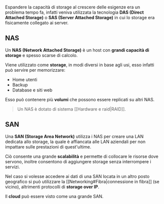 Espandere la capacità di storage al crescere delle esigenze era un problema tempo fa, infatti veniva utilizzata la tecnologia **DAS (Direct Attached Storage)** o **SAS (Server Attached Storage)** in cui lo storage era fisicamente collegato ai server.

## NAS
Un **NAS (Network Attached Storage)** è un host con **grandi capacità di storage** e spesso scarse di calcolo.

Viene utilizzato come **storage**, in modi diversi in base agli usi, esso infatti può servire per memorizzare:
- Home utenti
- Backup
- Database e siti web

Esso può contenere più **volumi** che possono essere replicati su altri NAS.
>Un NAS è dotato di sistema [[Hardware e raid|RAID]].

## SAN
Una **SAN (Storage Area Network)** utilizza i NAS per creare una LAN dedicata allo storage, la quale è affiancata alle LAN aziendali per non impattare sulle prestazioni di quest'ultime.

Ciò consente una grande **scalabilità** e permette di collocare le risorse dove servono, inoltre consentono di aggiungere storage senza interrompere i servizi.

Nel caso si volesse accedere ai dati di una SAN locata in un altro posto geografico si può utilizzare la [[Networking#Fibra|connessione in fibra]] (se vicino), altrimenti protocolli di **storage over IP**.

Il **cloud** può essere visto come una grande SAN.
